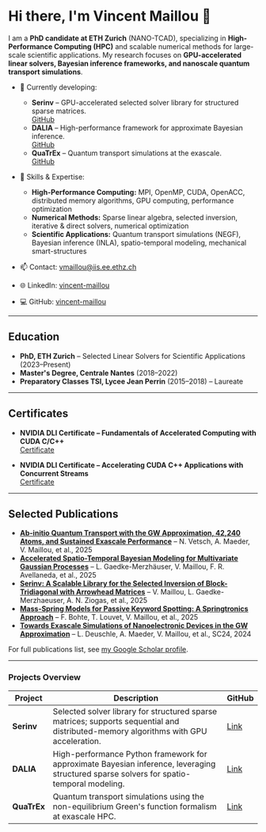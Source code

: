 # Hi there, I'm Vincent Maillou 👋

I am a **PhD candidate at ETH Zurich** (NANO-TCAD), specializing in **High-Performance Computing (HPC)** and scalable numerical methods for large-scale scientific applications. My research focuses on **GPU-accelerated linear solvers, Bayesian inference frameworks, and nanoscale quantum transport simulations**.

- 🔭 Currently developing:
  - **Serinv** – GPU-accelerated selected solver library for structured sparse matrices.  
    [GitHub](https://github.com/vincent-maillou/serinv)
  - **DALIA** – High-performance framework for approximate Bayesian inference.  
    [GitHub](https://github.com/lisa-gm/DALIA)
  - **QuaTrEx** – Quantum transport simulations at the exascale.  
    [GitHub](https://github.com/quatrex-tcad/quatrex)

- 🌱 Skills & Expertise:
  - **High-Performance Computing:** MPI, OpenMP, CUDA, OpenACC, distributed memory algorithms, GPU computing, performance optimization  
  - **Numerical Methods:** Sparse linear algebra, selected inversion, iterative & direct solvers, numerical optimization  
  - **Scientific Applications:** Quantum transport simulations (NEGF), Bayesian inference (INLA), spatio-temporal modeling, mechanical smart-structures

- 📫 Contact: [vmaillou@iis.ee.ethz.ch](mailto:vmaillou@iis.ee.ethz.ch)  
- 🌐 LinkedIn: [vincent-maillou](https://www.linkedin.com/in/vincent-maillou-hpc/)  
- 💻 GitHub: [vincent-maillou](https://github.com/vincent-maillou)

---

## Education
- **PhD, ETH Zurich** – Selected Linear Solvers for Scientific Applications (2023–Present)  
- **Master's Degree, Centrale Nantes** (2018–2022)  
- **Preparatory Classes TSI, Lycee Jean Perrin** (2015–2018) – Laureate  

---

## Certificates
- **NVIDIA DLI Certificate – Fundamentals of Accelerated Computing with CUDA C/C++**  
  [Certificate](https://courses.nvidia.com/certificates/b11c0c7b820a490ca776def241ad6e08)  

- **NVIDIA DLI Certificate – Accelerating CUDA C++ Applications with Concurrent Streams**  
  [Certificate](https://courses.nvidia.com/certificates/4805e99ae2a240c786763b04d2397f91)

---

## Selected Publications
- **[Ab-initio Quantum Transport with the GW Approximation, 42,240 Atoms, and Sustained Exascale Performance](https://arxiv.org/abs/2508.19138)** – N. Vetsch, A. Maeder, V. Maillou, et al., 2025  
- **[Accelerated Spatio-Temporal Bayesian Modeling for Multivariate Gaussian Processes](https://arxiv.org/abs/2507.06938)** – L. Gaedke-Merzhäuser, V. Maillou, F. R. Avellaneda, et al., 2025  
- **[Serinv: A Scalable Library for the Selected Inversion of Block-Tridiagonal with Arrowhead Matrices](https://arxiv.org/abs/2503.17528)** – V. Maillou, L. Gaedke-Merzhaeuser, A. N. Ziogas, et al., 2025  
- **[Mass-Spring Models for Passive Keyword Spotting: A Springtronics Approach](https://arxiv.org/abs/2504.05802)** – F. Bohte, T. Louvet, V. Maillou, et al., 2025  
- **[Towards Exascale Simulations of Nanoelectronic Devices in the GW Approximation](https://doi.org/10.1109/SC41406.2024.00069)** – L. Deuschle, A. Maeder, V. Maillou, et al., SC24, 2024  

For full publications list, see [my Google Scholar profile](https://scholar.google.com/citations?user=dd6Q6Q8AAAAJ&hl=fr).  

---

### Projects Overview
| Project | Description | GitHub |
|---------|-------------|--------|
| **Serinv** | Selected solver library for structured sparse matrices; supports sequential and distributed-memory algorithms with GPU acceleration. | [Link](https://github.com/vincent-maillou/serinv) |
| **DALIA** | High-performance Python framework for approximate Bayesian inference, leveraging structured sparse solvers for spatio-temporal modeling. | [Link](https://github.com/lisa-gm/DALIA) |
| **QuaTrEx** | Quantum transport simulations using the non-equilibrium Green's function formalism at exascale HPC. | [Link](https://github.com/quatrex-tcad/quatrex) |
